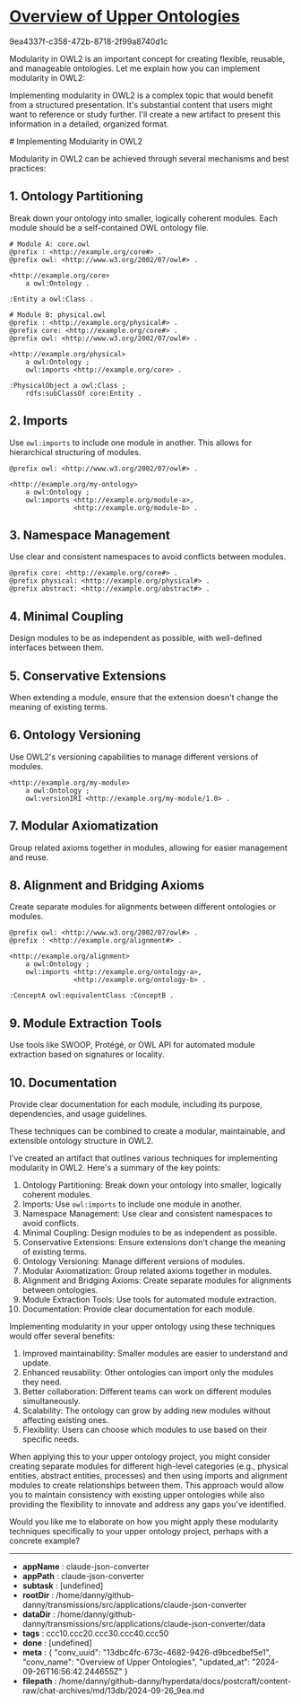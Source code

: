 # [Overview of Upper Ontologies](https://claude.ai/chat/13dbc4fc-673c-4682-9426-d9bcedbef5e1)

9ea4337f-c358-472b-8718-2f99a8740d1c

 Modularity in OWL2 is an important concept for creating flexible, reusable, and manageable ontologies. Let me explain how you can implement modularity in OWL2:

<antThinking>Implementing modularity in OWL2 is a complex topic that would benefit from a structured presentation. It's substantial content that users might want to reference or study further. I'll create a new artifact to present this information in a detailed, organized format.</antThinking>

<antArtifact identifier="owl2-modularity-implementation" type="text/markdown" title="Implementing Modularity in OWL2">
# Implementing Modularity in OWL2

Modularity in OWL2 can be achieved through several mechanisms and best practices:

## 1. Ontology Partitioning

Break down your ontology into smaller, logically coherent modules. Each module should be a self-contained OWL ontology file.

```turtle
# Module A: core.owl
@prefix : <http://example.org/core#> .
@prefix owl: <http://www.w3.org/2002/07/owl#> .

<http://example.org/core>
    a owl:Ontology .

:Entity a owl:Class .

# Module B: physical.owl
@prefix : <http://example.org/physical#> .
@prefix core: <http://example.org/core#> .
@prefix owl: <http://www.w3.org/2002/07/owl#> .

<http://example.org/physical>
    a owl:Ontology ;
    owl:imports <http://example.org/core> .

:PhysicalObject a owl:Class ;
    rdfs:subClassOf core:Entity .
```

## 2. Imports

Use `owl:imports` to include one module in another. This allows for hierarchical structuring of modules.

```turtle
@prefix owl: <http://www.w3.org/2002/07/owl#> .

<http://example.org/my-ontology>
    a owl:Ontology ;
    owl:imports <http://example.org/module-a>,
                <http://example.org/module-b> .
```

## 3. Namespace Management

Use clear and consistent namespaces to avoid conflicts between modules.

```turtle
@prefix core: <http://example.org/core#> .
@prefix physical: <http://example.org/physical#> .
@prefix abstract: <http://example.org/abstract#> .
```

## 4. Minimal Coupling

Design modules to be as independent as possible, with well-defined interfaces between them.

## 5. Conservative Extensions

When extending a module, ensure that the extension doesn't change the meaning of existing terms.

## 6. Ontology Versioning

Use OWL2's versioning capabilities to manage different versions of modules.

```turtle
<http://example.org/my-module>
    a owl:Ontology ;
    owl:versionIRI <http://example.org/my-module/1.0> .
```

## 7. Modular Axiomatization

Group related axioms together in modules, allowing for easier management and reuse.

## 8. Alignment and Bridging Axioms

Create separate modules for alignments between different ontologies or modules.

```turtle
@prefix owl: <http://www.w3.org/2002/07/owl#> .
@prefix : <http://example.org/alignment#> .

<http://example.org/alignment>
    a owl:Ontology ;
    owl:imports <http://example.org/ontology-a>,
                <http://example.org/ontology-b> .

:ConceptA owl:equivalentClass :ConceptB .
```

## 9. Module Extraction Tools

Use tools like SWOOP, Protégé, or OWL API for automated module extraction based on signatures or locality.

## 10. Documentation

Provide clear documentation for each module, including its purpose, dependencies, and usage guidelines.

These techniques can be combined to create a modular, maintainable, and extensible ontology structure in OWL2.
</antArtifact>

I've created an artifact that outlines various techniques for implementing modularity in OWL2. Here's a summary of the key points:

1. Ontology Partitioning: Break down your ontology into smaller, logically coherent modules.
2. Imports: Use `owl:imports` to include one module in another.
3. Namespace Management: Use clear and consistent namespaces to avoid conflicts.
4. Minimal Coupling: Design modules to be as independent as possible.
5. Conservative Extensions: Ensure extensions don't change the meaning of existing terms.
6. Ontology Versioning: Manage different versions of modules.
7. Modular Axiomatization: Group related axioms together in modules.
8. Alignment and Bridging Axioms: Create separate modules for alignments between ontologies.
9. Module Extraction Tools: Use tools for automated module extraction.
10. Documentation: Provide clear documentation for each module.

Implementing modularity in your upper ontology using these techniques would offer several benefits:

1. Improved maintainability: Smaller modules are easier to understand and update.
2. Enhanced reusability: Other ontologies can import only the modules they need.
3. Better collaboration: Different teams can work on different modules simultaneously.
4. Scalability: The ontology can grow by adding new modules without affecting existing ones.
5. Flexibility: Users can choose which modules to use based on their specific needs.

When applying this to your upper ontology project, you might consider creating separate modules for different high-level categories (e.g., physical entities, abstract entities, processes) and then using imports and alignment modules to create relationships between them. This approach would allow you to maintain consistency with existing upper ontologies while also providing the flexibility to innovate and address any gaps you've identified.

Would you like me to elaborate on how you might apply these modularity techniques specifically to your upper ontology project, perhaps with a concrete example?

---

* **appName** : claude-json-converter
* **appPath** : claude-json-converter
* **subtask** : [undefined]
* **rootDir** : /home/danny/github-danny/transmissions/src/applications/claude-json-converter
* **dataDir** : /home/danny/github-danny/transmissions/src/applications/claude-json-converter/data
* **tags** : ccc10.ccc20.ccc30.ccc40.ccc50
* **done** : [undefined]
* **meta** : {
  "conv_uuid": "13dbc4fc-673c-4682-9426-d9bcedbef5e1",
  "conv_name": "Overview of Upper Ontologies",
  "updated_at": "2024-09-26T16:56:42.244655Z"
}
* **filepath** : /home/danny/github-danny/hyperdata/docs/postcraft/content-raw/chat-archives/md/13db/2024-09-26_9ea.md